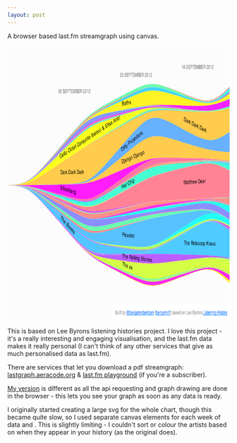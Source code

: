 ```yaml
---
layout: post
---
```


<p class="lead">A browser based last.fm streamgraph using canvas.</p>

<a href="/projects/lgraph/?user=benjaminf">
	<img src="/img/lgraph.png" width="843" height="620" />
</a>

This is based on Lee Byrons listening histories project.  I love this project - it's a really interesting and engaging visualisation, and the last.fm data makes it really personal (I can't think of any other services that give as much personalised data as last.fm).

There are services that let you download a pdf streamgraph: [lastgraph.aeracode.org][areacode] & [last.fm playground][playground] (if you're a subscriber).

[My version][lgraph] is different as all the api requesting and graph drawing are done in the browser - this lets you see your graph as soon as any data is ready. 

I originally started creating a large svg for the whole chart,  though this became quite slow, so I used separate canvas elements for each week of data and .  This is slightly limiting - I couldn't sort or colour the artists based on when they appear in your history (as the original does).


[lgraph]: /projects/lgraph/
[listHist]: http://www.leebyron.com/what/lastfm/
[paper]: http://www.leebyron.com/else/streamgraph/download.php?file=stackedgraphs_byron_wattenberg.pdf
[areacode]: http://lastgraph.aeracode.org/
[playground]: http://playground.last.fm/demo/listeningtrends
